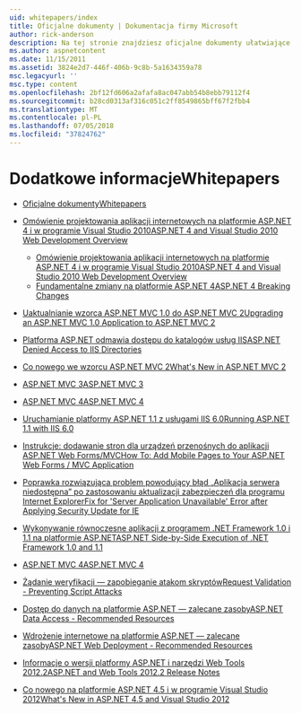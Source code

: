 ```yaml
---
uid: whitepapers/index
title: Oficjalne dokumenty | Dokumentacja firmy Microsoft
author: rick-anderson
description: Na tej stronie znajdziesz oficjalne dokumenty ułatwiające Instalowanie i konfigurowanie programu ASP.NET, a także ułatwiają do pisania aplikacji platformy ASP.NET bezpieczne, szybkie i elastyczne.
ms.author: aspnetcontent
ms.date: 11/15/2011
ms.assetid: 3824e2d7-446f-406b-9c8b-5a1634359a78
msc.legacyurl: ''
msc.type: content
ms.openlocfilehash: 2bf12fd606a2afafa8ac047abb54b8ebb79112f4
ms.sourcegitcommit: b28cd0313af316c051c2ff8549865bff67f2fbb4
ms.translationtype: MT
ms.contentlocale: pl-PL
ms.lasthandoff: 07/05/2018
ms.locfileid: "37824762"
---
```

<a name="whitepapers"></a><span data-ttu-id="21081-103">Dodatkowe informacje</span><span class="sxs-lookup"><span data-stu-id="21081-103">Whitepapers</span></span>
====================
- [<span data-ttu-id="21081-104">Oficjalne dokumenty</span><span class="sxs-lookup"><span data-stu-id="21081-104">Whitepapers</span></span>](overview.md)
- [<span data-ttu-id="21081-105">Omówienie projektowania aplikacji internetowych na platformie ASP.NET 4 i w programie Visual Studio 2010</span><span class="sxs-lookup"><span data-stu-id="21081-105">ASP.NET 4 and Visual Studio 2010 Web Development Overview</span></span>](aspnet4/index.md)

    - [<span data-ttu-id="21081-106">Omówienie projektowania aplikacji internetowych na platformie ASP.NET 4 i w programie Visual Studio 2010</span><span class="sxs-lookup"><span data-stu-id="21081-106">ASP.NET 4 and Visual Studio 2010 Web Development Overview</span></span>](aspnet4/overview.md)
    - [<span data-ttu-id="21081-107">Fundamentalne zmiany na platformie ASP.NET 4</span><span class="sxs-lookup"><span data-stu-id="21081-107">ASP.NET 4 Breaking Changes</span></span>](aspnet4/breaking-changes.md)
- [<span data-ttu-id="21081-108">Uaktualnianie wzorca ASP.NET MVC 1.0 do ASP.NET MVC 2</span><span class="sxs-lookup"><span data-stu-id="21081-108">Upgrading an ASP.NET MVC 1.0 Application to ASP.NET MVC 2</span></span>](aspnet-mvc2-upgrade-notes.md)
- [<span data-ttu-id="21081-109">Platforma ASP.NET odmawia dostępu do katalogów usług IIS</span><span class="sxs-lookup"><span data-stu-id="21081-109">ASP.NET Denied Access to IIS Directories</span></span>](denied-access-to-iis-directories.md)
- [<span data-ttu-id="21081-110">Co nowego we wzorcu ASP.NET MVC 2</span><span class="sxs-lookup"><span data-stu-id="21081-110">What's New in ASP.NET MVC 2</span></span>](what-is-new-in-aspnet-mvc.md)
- [<span data-ttu-id="21081-111">ASP.NET MVC 3</span><span class="sxs-lookup"><span data-stu-id="21081-111">ASP.NET MVC 3</span></span>](mvc3-release-notes.md)
- [<span data-ttu-id="21081-112">ASP.NET MVC 4</span><span class="sxs-lookup"><span data-stu-id="21081-112">ASP.NET MVC 4</span></span>](mvc4-beta-release-notes.md)
- [<span data-ttu-id="21081-113">Uruchamianie platformy ASP.NET 1.1 z usługami IIS 6.0</span><span class="sxs-lookup"><span data-stu-id="21081-113">Running ASP.NET 1.1 with IIS 6.0</span></span>](aspnet-and-iis6.md)
- [<span data-ttu-id="21081-114">Instrukcje: dodawanie stron dla urządzeń przenośnych do aplikacji ASP.NET Web Forms/MVC</span><span class="sxs-lookup"><span data-stu-id="21081-114">How To: Add Mobile Pages to Your ASP.NET Web Forms / MVC Application</span></span>](add-mobile-pages-to-your-aspnet-web-forms-mvc-application.md)
- [<span data-ttu-id="21081-115">Poprawka rozwiązująca problem powodujący błąd „Aplikacja serwera niedostępna” po zastosowaniu aktualizacji zabezpieczeń dla programu Internet Explorer</span><span class="sxs-lookup"><span data-stu-id="21081-115">Fix for 'Server Application Unavailable' Error after Applying Security Update for IE</span></span>](ms03-32-issue.md)
- [<span data-ttu-id="21081-116">Wykonywanie równoczesne aplikacji z programem .NET Framework 1.0 i 1.1 na platformie ASP.NET</span><span class="sxs-lookup"><span data-stu-id="21081-116">ASP.NET Side-by-Side Execution of .NET Framework 1.0 and 1.1</span></span>](side-by-side-with-10.md)
- [<span data-ttu-id="21081-117">ASP.NET MVC 4</span><span class="sxs-lookup"><span data-stu-id="21081-117">ASP.NET MVC 4</span></span>](mvc4-release-notes.md)
- [<span data-ttu-id="21081-118">Żądanie weryfikacji — zapobieganie atakom skryptów</span><span class="sxs-lookup"><span data-stu-id="21081-118">Request Validation - Preventing Script Attacks</span></span>](request-validation.md)
- [<span data-ttu-id="21081-119">Dostęp do danych na platformie ASP.NET — zalecane zasoby</span><span class="sxs-lookup"><span data-stu-id="21081-119">ASP.NET Data Access - Recommended Resources</span></span>](aspnet-data-access-content-map.md)
- [<span data-ttu-id="21081-120">Wdrożenie internetowe na platformie ASP.NET — zalecane zasoby</span><span class="sxs-lookup"><span data-stu-id="21081-120">ASP.NET Web Deployment - Recommended Resources</span></span>](aspnet-web-deployment-content-map.md)
- [<span data-ttu-id="21081-121">Informacje o wersji platformy ASP.NET i narzędzi Web Tools 2012.2</span><span class="sxs-lookup"><span data-stu-id="21081-121">ASP.NET and Web Tools 2012.2 Release Notes</span></span>](aspnet-and-web-tools-20122-release-notes.md)
- [<span data-ttu-id="21081-122">Co nowego na platformie ASP.NET 4.5 i w programie Visual Studio 2012</span><span class="sxs-lookup"><span data-stu-id="21081-122">What's New in ASP.NET 4.5 and Visual Studio 2012</span></span>](whats-new-in-aspnet-45-and-visual-studio-2012.md)
